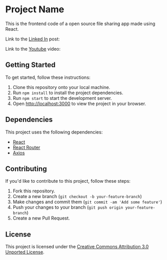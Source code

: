 # Project Name

This is the frontend code of a open source file sharing app made using React.

Link to the [Linked In](https://www.linkedin.com/in/ege-okyay) post:

Link to the [Youtube](https://www.youtube.com/channel/UCw-OlUhhJfjcvKbQlmg1Qtw) video:

## Getting Started

To get started, follow these instructions:

1. Clone this repository onto your local machine.
2. Run `npm install` to install the project dependencies.
3. Run `npm start` to start the development server.
4. Open [http://localhost:3000](http://localhost:3000) to view the project in your browser.

## Dependencies

This project uses the following dependencies:

- [React](https://reactjs.org/)
- [React Router](https://reactrouter.com/)
- [Axios](https://github.com/axios/axios)

## Contributing

If you'd like to contribute to this project, follow these steps:

1. Fork this repository.
2. Create a new branch (`git checkout -b your-feature-branch`)
3. Make changes and commit them (`git commit -am 'Add some feature'`)
4. Push your changes to your branch (`git push origin your-feature-branch`)
5. Create a new Pull Request.

## License

This project is licensed under the [Creative Commons Attribution 3.0 Unported License](https://creativecommons.org/licenses/by/3.0/).
